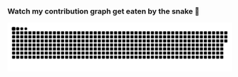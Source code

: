 ### Watch my contribution graph get eaten by the snake 🐍

![snake gif](https://github.com/lemuelgomez/lemuelgomez/blob/output/github-contribution-grid-snake.svg)
